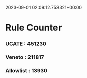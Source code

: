 2023-09-01 02:09:12.753321+00:00
# Rule Counter 
 ### UCATE : 451230

 ### Veneto : 211817

 ### Allowlist : 13930